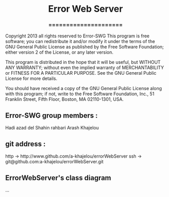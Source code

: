 <center><h1>Error Web Server</h1></center>
<center><h3>=====================</h3></center>

Copyright 2013 all rights reserved to Error-SWG 
This program is free software; you can redistribute it and/or modify
it under the terms of the GNU General Public License as published by
the Free Software Foundation; either version 2 of the License, or
any later version.

This program is distributed in the hope that it will be useful,
but WITHOUT ANY WARRANTY; without even the implied warranty of
MERCHANTABILITY or FITNESS FOR A PARTICULAR PURPOSE.  See the
GNU General Public License for more details.
	
You should have received a copy of the GNU General Public License
along with this program; if not, write to the Free Software
Foundation, Inc., 51 Franklin Street, Fifth Floor, Boston,
MA 02110-1301, USA.

<h2>Error-SWG group members :</h2>
	Hadi azad del
	Shahin rahbari
	Arash Khajelou

<h2>git address :</h2>
	http -> http://www.github.com/a-khajelou/errorWebServer
	ssh  -> git@github.com:a-khajelou/errorWebServer.git

<h2>ErrorWebServer's class diagram</h2>
	...
